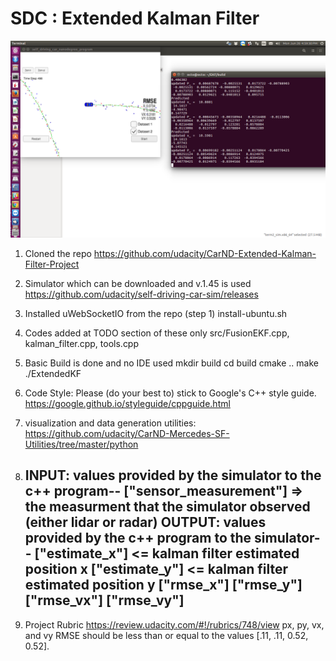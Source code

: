 # SDC : Extended Kalman Filter
 ![Calibration result](https://github.com/parthasen/SDC/blob/P6/Screenshot%20from%202017-06-26%2016-59-31.png)

1. Cloned the repo 
https://github.com/udacity/CarND-Extended-Kalman-Filter-Project
2. Simulator which can be downloaded and v.1.45 is used
https://github.com/udacity/self-driving-car-sim/releases
3. Installed uWebSocketIO from the repo (step 1) 
install-ubuntu.sh
4. Codes added at TODO section of  these only src/FusionEKF.cpp, kalman_filter.cpp, tools.cpp
5. Basic Build is done and no IDE used
    mkdir build
    cd build
    cmake ..
    make
    ./ExtendedKF

6. Code Style: 
Please (do your best to) stick to Google's C++ style guide. https://google.github.io/styleguide/cppguide.html

7. visualization and data generation utilities: 
https://github.com/udacity/CarND-Mercedes-SF-Utilities/tree/master/python

8. INPUT: values provided by the simulator to the c++ program-- 
     ["sensor_measurement"] => the measurment that the simulator observed (either lidar or radar)
 OUTPUT: values provided by the c++ program to the simulator-- 
  ["estimate_x"] <= kalman filter estimated position x
  ["estimate_y"] <= kalman filter estimated position y
  ["rmse_x"]
  ["rmse_y"]
  ["rmse_vx"]
  ["rmse_vy"]
   ---
9. Project Rubric
https://review.udacity.com/#!/rubrics/748/view
px, py, vx, and vy RMSE should be less than or equal to the values [.11, .11, 0.52, 0.52]. 
